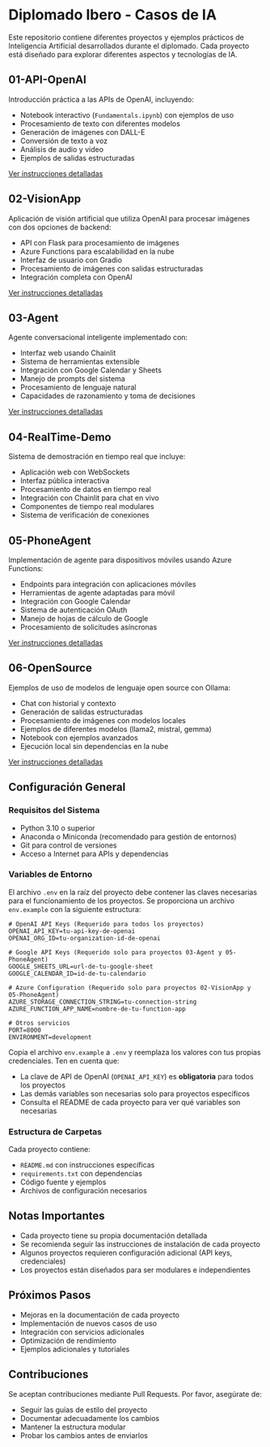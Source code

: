 # Diplomado Ibero - Casos de IA

Este repositorio contiene diferentes proyectos y ejemplos prácticos de Inteligencia Artificial desarrollados durante el diplomado. Cada proyecto está diseñado para explorar diferentes aspectos y tecnologías de IA.

## 01-API-OpenAI
Introducción práctica a las APIs de OpenAI, incluyendo:
- Notebook interactivo (`Fundamentals.ipynb`) con ejemplos de uso
- Procesamiento de texto con diferentes modelos
- Generación de imágenes con DALL-E
- Conversión de texto a voz
- Análisis de audio y video
- Ejemplos de salidas estructuradas

[Ver instrucciones detalladas](01-API-OpenAI/README.md)

## 02-VisionApp
Aplicación de visión artificial que utiliza OpenAI para procesar imágenes con dos opciones de backend:
- API con Flask para procesamiento de imágenes
- Azure Functions para escalabilidad en la nube
- Interfaz de usuario con Gradio
- Procesamiento de imágenes con salidas estructuradas
- Integración completa con OpenAI

[Ver instrucciones detalladas](02-VisionApp/README.md)

## 03-Agent
Agente conversacional inteligente implementado con:
- Interfaz web usando Chainlit
- Sistema de herramientas extensible
- Integración con Google Calendar y Sheets
- Manejo de prompts del sistema
- Procesamiento de lenguaje natural
- Capacidades de razonamiento y toma de decisiones

[Ver instrucciones detalladas](03-Agent/README.md)

## 04-RealTime-Demo
Sistema de demostración en tiempo real que incluye:
- Aplicación web con WebSockets
- Interfaz pública interactiva
- Procesamiento de datos en tiempo real
- Integración con Chainlit para chat en vivo
- Componentes de tiempo real modulares
- Sistema de verificación de conexiones

## 05-PhoneAgent
Implementación de agente para dispositivos móviles usando Azure Functions:
- Endpoints para integración con aplicaciones móviles
- Herramientas de agente adaptadas para móvil
- Integración con Google Calendar
- Sistema de autenticación OAuth
- Manejo de hojas de cálculo de Google
- Procesamiento de solicitudes asíncronas

[Ver instrucciones detalladas](05-PhoneAgent/README.md)

## 06-OpenSource
Ejemplos de uso de modelos de lenguaje open source con Ollama:
- Chat con historial y contexto
- Generación de salidas estructuradas
- Procesamiento de imágenes con modelos locales
- Ejemplos de diferentes modelos (llama2, mistral, gemma)
- Notebook con ejemplos avanzados
- Ejecución local sin dependencias en la nube

[Ver instrucciones detalladas](06-OpenSource/README.md)

## Configuración General

### Requisitos del Sistema
- Python 3.10 o superior
- Anaconda o Miniconda (recomendado para gestión de entornos)
- Git para control de versiones
- Acceso a Internet para APIs y dependencias

### Variables de Entorno
El archivo `.env` en la raíz del proyecto debe contener las claves necesarias para el funcionamiento de los proyectos. Se proporciona un archivo `env.example` con la siguiente estructura:

```env
# OpenAI API Keys (Requerido para todos los proyectos)
OPENAI_API_KEY=tu-api-key-de-openai
OPENAI_ORG_ID=tu-organization-id-de-openai

# Google API Keys (Requerido solo para proyectos 03-Agent y 05-PhoneAgent)
GOOGLE_SHEETS_URL=url-de-tu-google-sheet
GOOGLE_CALENDAR_ID=id-de-tu-calendario

# Azure Configuration (Requerido solo para proyectos 02-VisionApp y 05-PhoneAgent)
AZURE_STORAGE_CONNECTION_STRING=tu-connection-string
AZURE_FUNCTION_APP_NAME=nombre-de-tu-function-app

# Otros servicios
PORT=8000
ENVIRONMENT=development
```

Copia el archivo `env.example` a `.env` y reemplaza los valores con tus propias credenciales. Ten en cuenta que:
- La clave de API de OpenAI (`OPENAI_API_KEY`) es **obligatoria** para todos los proyectos
- Las demás variables son necesarias solo para proyectos específicos
- Consulta el README de cada proyecto para ver qué variables son necesarias

### Estructura de Carpetas
Cada proyecto contiene:
- `README.md` con instrucciones específicas
- `requirements.txt` con dependencias
- Código fuente y ejemplos
- Archivos de configuración necesarios

## Notas Importantes
- Cada proyecto tiene su propia documentación detallada
- Se recomienda seguir las instrucciones de instalación de cada proyecto
- Algunos proyectos requieren configuración adicional (API keys, credenciales)
- Los proyectos están diseñados para ser modulares e independientes

## Próximos Pasos
- Mejoras en la documentación de cada proyecto
- Implementación de nuevos casos de uso
- Integración con servicios adicionales
- Optimización de rendimiento
- Ejemplos adicionales y tutoriales

## Contribuciones
Se aceptan contribuciones mediante Pull Requests. Por favor, asegúrate de:
- Seguir las guías de estilo del proyecto
- Documentar adecuadamente los cambios
- Mantener la estructura modular
- Probar los cambios antes de enviarlos
